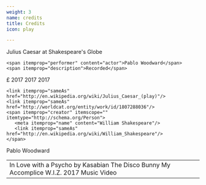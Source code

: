 ```yaml
---
weight: 3
name: credits
title: Credits
icon: play

---
```

<!--
### Credits
{{/* CreativeWork:
- provider
  - Organization
  - Person (Pablo Woodward)
    - performerIn () */}}
-->






<span itemscope="" itemtype="http://schema.org/TheaterEvent">
  <span itemprop="name">Julius Caesar at Shakespeare's Globe</span>
  <span itemprop="location" itemscope="" itemtype="http://schema.org/PerformingArtsTheater">
    <meta itemprop="name" content="Shakespeare's Globe"/>
    <link itemprop="sameAs" href="http://www.shakespearesglobe.com/"/>
    <meta itemprop="address" content="London, UK"/>

    <span itemprop="performer" content="actor">Pablo Woodward</span>
    <span itemprop="description">Recorded</span>
  </span>
  <span itemprop="offers" itemscope="" itemtype="http://schema.org/Offer">
    <!--link itemprop="url" href="/examples/ticket/0012301230123"/-->
    <span itemprop="priceCurrency" content="GBP">£</span>
    <span itemprop="price" content=""></span>
    <span itemprop="validFrom" content="2017-01-01T00:00">2017</span>
  </span>
  <span itemprop="startDate" content="2017-01-01T00:00">2017</span>
  <span itemprop="endDate" content="2017-01-01T00:00">2017</span>
  <span itemprop="availability" content="LimitedAvailability" itemtype="http://schema.org/LimitedAvailability"></span>

  <span itemprop="workPerformed" itemscope="" itemtype="http://schema.org/CreativeWork">
    <!--span itemprop="performer" content="actor">Pablo Woodward</span-->
    <!--span itemprop="description">Recorded</span-->


    <link itemprop="sameAs" href="http://en.wikipedia.org/wiki/Julius_Caesar_(play)"/>
    <link itemprop="sameAs" href="http://worldcat.org/entity/work/id/1807288036"/>
    <span itemprop="creator" itemscope="" itemtype="http://schema.org/Person">
       <meta itemprop="name" content="William Shakespeare"/>
       <link itemprop="sameAs" href="http://en.wikipedia.org/wiki/William_Shakespeare"/>
    </span>
  </span>
</span>

<div class="cf f4">
<span class="dn">Pablo Woodward</span>
<table class="collapse"><!-- table table-hover -->
<tbody>
<tr class="hover-bg-near-white transition">
<td class="pt3 pb3">
  <itemscope itemtype="http://schema.org/CreativeWork">
  <span itemprop="name" class="black">In Love with a Psycho by Kasabian</span>
  <span itemprop="actor" itemscope itemtype="http://schema.org/Person">
    <span itemprop="name" class="db b">The Disco Bunny</span>
  </span>
  <span itemprop="productionCompany" itemscope itemtype="http://schema.org/Organization">
    <span class="db ttu tracked fw4" itemprop="name">My Accomplice</span>
  </span>
  <span class="db ttu tracked-mega f5 fw5 mb2" itemprop="producer">W.I.Z.</span>
  <span itemprop="temporalCoverage" class="ba b--moon-gray f5 ts1-white bg-light-gray br-pill serif i pa2 ma2">2017</span>
  <span itemprop="spatial" class="ba b--moon-gray f5 ts1-white bg-light-gray br-pill serif i pa2 ml2">Music Video</span>
</td>
</tr>
</tbody>
</table>
<!--tr class="hover-bg-near-white transition">
<td class="pt3 pb3">
  <span itemprop="character" class="db b">The Disco Bunny</span>
  <span itemprop="CreativeWork" class="black">In Love with a Psycho by Kasabian</span>
  <span itemprop="publisher" class="db ttu tracked fw4">My Accomplice</span>
  <!-- sourceOrganization, contributor, editor --
  <span itemprop="producer" class="db ttu tracked-mega f5 fw5 mb2">W.I.Z.</span>
  <span itemprop="temporalCoverage" class="ba b--moon-gray f5 ts1-white bg-light-gray br-pill serif i pa2 ma2">2017</span>
  <span itemprop="spatial" class="ba b--moon-gray f5 ts1-white bg-light-gray br-pill serif i pa2 ml2">Music Video</span>
</td>
</tr>
<tr class="hover-bg-near-white transition">
<td class="pt3 pb3">
  <span itemprop="character" class="db b">Jack in The Box</span>
  <span itemprop="CreativeWork" class="black">Twisted Tea Party</span>
  <span itemprop="publisher" class="db ttu tracked fw4">Zebedee Productions</span>
  <span itemprop="producer" class="db ttu tracked-mega f5 fw5 mb2">Zoe Wellman</span>
  <span itemprop="temporalCoverage" class="ba b--moon-gray f5 ts1-white bg-light-gray br-pill serif i pa2 ma2">2016</span>
  <span itemprop="spatial" class="ba b--moon-gray f5 ts1-white bg-light-gray br-pill serif i pa2 ml2">Site Specific</span></td>
</tr>
<tr class="hover-bg-near-white transition">
<td class="pt3 pb3">
  <span itemprop="character" class="db b">The Disco Bunny</span>
  <span itemprop="CreativeWork" class="black">Tour Down Under</span>
  <span itemprop="publisher" class="db ttu tracked fw4">The Disco Bunny Project</span>
  <span itemprop="producer" class="db ttu tracked-mega f5 fw5 mb2">Pablo Woodward</span>
  <span itemprop="temporalCoverage" class="ba b--moon-gray f5 ts1-white bg-light-gray br-pill serif i pa2 ma2">2016</span>
  <span itemprop="spatial" class="ba b--moon-gray f5 ts1-white bg-light-gray br-pill serif i pa2 ml2">Street Theatre</span></td>
</tr>
<tr class="hover-bg-near-white transition">
<td class="pt3 pb3">
  <span itemprop="character" class="db b">Actor</span>
  <span itemprop="CreativeWork" class="black">Oedipe</span>
  <span itemprop="publisher" class="db ttu tracked fw4">Royal Opera</span>
  <span itemprop="producer" class="db ttu tracked-mega f5 fw5 mb2">Valentina Carrasco</span>
  <span itemprop="temporalCoverage" class="ba b--moon-gray f5 ts1-white bg-light-gray br-pill serif i pa2 ma2">2016</span>
  <span itemprop="spatial" class="ba b--moon-gray f5 ts1-white bg-light-gray br-pill serif i pa2 ml2">Opera</span></td>
</tr>
<tr class="hover-bg-near-white transition">
<td class="pt3 pb3">
  <span itemprop="character" class="db b">Various; Multi-role playing.</span>
  <span itemprop="CreativeWork" class="black">Stories from Around The World</span>
  <span itemprop="publisher" class="db ttu tracked fw4">Fusion Theatre</span>
  <span itemprop="producer" class="db ttu tracked-mega f5 fw5 mb2">Katie Merrit</span>
  <span itemprop="temporalCoverage" class="ba b--moon-gray f5 ts1-white bg-light-gray br-pill serif i pa2 ma2">2016</span>
  <span itemprop="spatial" class="ba b--moon-gray f5 ts1-white bg-light-gray br-pill serif i pa2 ml2">Stage</span></td>
</tr>
<tr class="hover-bg-near-white transition">
<td class="pt3 pb3">
  <span itemprop="character" class="db b">The Eye</span>
  <span itemprop="CreativeWork" class="black">Quantum</span>
  <span itemprop="publisher" class="db ttu tracked fw4">Ellebanna</span>
  <span itemprop="producer" class="db ttu tracked-mega f5 fw5 mb2">Anabelle Ellebanna</span>
  <span itemprop="temporalCoverage" class="ba b--moon-gray f5 ts1-white bg-light-gray br-pill serif i pa2 ma2">2016</span>
  <span itemprop="spatial" class="ba b--moon-gray f5 ts1-white bg-light-gray br-pill serif i pa2 ml2">Site Specific</span></td>
</tr>
<tr class="hover-bg-near-white transition">
<td class="pt3 pb3">
  <span itemprop="character" class="db b">Rent Boy & Ottoman Guard</span>
  <span itemprop="CreativeWork" class="black">Die Entführung aus dem Serail</span>
  <span itemprop="publisher" class="db ttu tracked fw4">Glyndebourne Opera</span>
  <span itemprop="producer" class="db ttu tracked-mega f5 fw5 mb2">David McVicar (revival director- Ian Rutherford)</span>
  <span itemprop="temporalCoverage" class="ba b--moon-gray f5 ts1-white bg-light-gray br-pill serif i pa2 ma2">2015</span>
  <span itemprop="spatial" class="ba b--moon-gray f5 ts1-white bg-light-gray br-pill serif i pa2 ml2">Stage</span></td>
</tr>
<tr class="hover-bg-near-white transition">
<td class="pt3 pb3">
  <span itemprop="character" class="db b">Rebel Elf</span>
  <span itemprop="CreativeWork" class="black">The South Pole Saloon</span>
  <span itemprop="publisher" class="db ttu tracked fw4">Zebedee</span>
  <span itemprop="producer" class="db ttu tracked-mega f5 fw5 mb2">Zoe Wellman</span>
  <span itemprop="temporalCoverage" class="ba b--moon-gray f5 ts1-white bg-light-gray br-pill serif i pa2 ma2">2015</span>
  <span itemprop="spatial" class="ba b--moon-gray f5 ts1-white bg-light-gray br-pill serif i pa2 ml2">Site Specific</span></td>
</tr>
<tr class="hover-bg-near-white transition">
<td class="pt3 pb3">
  <span itemprop="character" class="db b">Disco Bunny Pimp</span>
  <span itemprop="CreativeWork" class="black">Starwash at the Rewind Festival</span>
  <span itemprop="publisher" class="db ttu tracked fw4">Blunderbus Theatre Company</span>
  <span itemprop="temporalCoverage" class="ba b--moon-gray f5 ts1-white bg-light-gray br-pill serif i pa2 ma2">2015</span>
  <span itemprop="spatial" class="ba b--moon-gray f5 ts1-white bg-light-gray br-pill serif i pa2 ml2">Event</span></td>
</tr>
<tr class="hover-bg-near-white transition">
<td class="pt3 pb3">
  <span itemprop="character" class="db b">Luke Brickwall</span>
  <span itemprop="CreativeWork" class="black">Make a Noise</span>
  <span itemprop="publisher" class="db ttu tracked fw4">Caboodle</span>
  <span itemprop="producer" class="db ttu tracked-mega f5 fw5 mb2">Nicola Brookstein</span>
  <span itemprop="temporalCoverage" class="ba b--moon-gray f5 ts1-white bg-light-gray br-pill serif i pa2 ma2">2015</span>
  <span itemprop="spatial" class="ba b--moon-gray f5 ts1-white bg-light-gray br-pill serif i pa2 ml2">Stage</span></td>
</tr>
<tr class="hover-bg-near-white transition">
<td class="pt3 pb3">
  <span itemprop="character" class="db b">Somali Policeman</span>
  <span itemprop="CreativeWork" class="black">Somali Police Recruitment</span>
  <span itemprop="publisher" class="db ttu tracked fw4">Breakthrough Media</span>
  <span itemprop="temporalCoverage" class="ba b--moon-gray f5 ts1-white bg-light-gray br-pill serif i pa2 ma2">2015</span>
  <span itemprop="spatial" class="ba b--moon-gray f5 ts1-white bg-light-gray br-pill serif i pa2 ml2">Commercial</span></td>
</tr>
<tr class="hover-bg-near-white transition">
<td class="pt3 pb3">
  <span itemprop="character" class="db b">Doctor</span>
  <span itemprop="CreativeWork" class="black">NHS Training</span>
  <span itemprop="publisher" class="db ttu tracked fw4">Affixius Films</span>
  <span itemprop="producer" class="db ttu tracked-mega f5 fw5 mb2">Dave Whayman</span>
  <span itemprop="temporalCoverage" class="ba b--moon-gray f5 ts1-white bg-light-gray br-pill serif i pa2 ma2">2015</span>
  <span itemprop="spatial" class="ba b--moon-gray f5 ts1-white bg-light-gray br-pill serif i pa2 ml2">Corporate</span></td>
</tr>
<tr class="hover-bg-near-white transition">
<td class="pt3 pb3">
  <span itemprop="character" class="db b">Tutor & Workshop Facilitator</span>
  <span itemprop="CreativeWork" class="black">Summer Tour</span>
  <span itemprop="publisher" class="db ttu tracked fw4">Smile Theatre Company</span>
  <span itemprop="temporalCoverage" class="ba b--moon-gray f5 ts1-white bg-light-gray br-pill serif i pa2 ma2">2015</span>
  <span itemprop="spatial" class="ba b--moon-gray f5 ts1-white bg-light-gray br-pill serif i pa2 ml2">Workshop</span></td>
</tr>
<tr class="hover-bg-near-white transition">
<td class="pt3 pb3">
  <span itemprop="character" class="db b">Disco Bunny</span>
  <span itemprop="CreativeWork" class="black">Notting Hill Festival</span>
  <span itemprop="publisher" class="db ttu tracked fw4">Acklam Village</span>
  <span itemprop="temporalCoverage" class="ba b--moon-gray f5 ts1-white bg-light-gray br-pill serif i pa2 ma2">2015</span>
  <span itemprop="spatial" class="ba b--moon-gray f5 ts1-white bg-light-gray br-pill serif i pa2 ml2">Dance</span></td>
</tr>
<tr class="hover-bg-near-white transition">
<td class="pt3 pb3">
  <span itemprop="character" class="db b">Husband</span>
  <span itemprop="CreativeWork" class="black">Crazy about Cricket for SSE</span>
  <span itemprop="publisher" class="db ttu tracked fw4">Heehaw</span>
  <span itemprop="producer" class="db ttu tracked-mega f5 fw5 mb2">James Cook</span>
  <span itemprop="temporalCoverage" class="ba b--moon-gray f5 ts1-white bg-light-gray br-pill serif i pa2 ma2">2015</span>
  <span itemprop="spatial" class="ba b--moon-gray f5 ts1-white bg-light-gray br-pill serif i pa2 ml2">Corporate</span></td>
</tr>
<tr class="hover-bg-near-white transition">
<td class="pt3 pb3">
  <span itemprop="character" class="db b">Date</span>
  <span itemprop="CreativeWork" class="black">Sorry My Love, It's You Not Me by Ghostpoet</span>
  <span itemprop="publisher" class="db ttu tracked fw4">My Accomplice</span>
  <span itemprop="producer" class="db ttu tracked-mega f5 fw5 mb2">Chloe Hayward</span>
  <span itemprop="temporalCoverage" class="ba b--moon-gray f5 ts1-white bg-light-gray br-pill serif i pa2 ma2">2015</span>
  <span itemprop="spatial" class="ba b--moon-gray f5 ts1-white bg-light-gray br-pill serif i pa2 ml2">Music Video</span></td>
</tr>
<tr class="hover-bg-near-white transition">
<td class="pt3 pb3">
  <span itemprop="character" class="db b">Jeff</span>
  <span itemprop="CreativeWork" class="black">Luna and The Dragon</span>
  <span itemprop="publisher" class="db ttu tracked fw4">Once Over Two</span>
  <span itemprop="producer" class="db ttu tracked-mega f5 fw5 mb2">Laura Wright</span>
  <span itemprop="temporalCoverage" class="ba b--moon-gray f5 ts1-white bg-light-gray br-pill serif i pa2 ma2">2015</span>
  <span itemprop="spatial" class="ba b--moon-gray f5 ts1-white bg-light-gray br-pill serif i pa2 ml2">Voice Over</span></td>
</tr>
<tr class="hover-bg-near-white transition">
<td class="pt3 pb3">
  <span itemprop="character" class="db b">Presenter</span>
  <span itemprop="CreativeWork" class="black">On it Til We Vomit</span>
  <span itemprop="producer" class="db ttu tracked-mega f5 fw5 mb2">Matthew Edward baker</span>
  <span itemprop="temporalCoverage" class="ba b--moon-gray f5 ts1-white bg-light-gray br-pill serif i pa2 ma2">2015</span>
  <span itemprop="spatial" class="ba b--moon-gray f5 ts1-white bg-light-gray br-pill serif i pa2 ml2">Educational</span></td>
</tr>
<tr class="hover-bg-near-white transition">
<td class="pt3 pb3">
  <span itemprop="character" class="db b">Pigeon</span>
  <span itemprop="CreativeWork" class="black">Wimbledon South Park</span>
  <span itemprop="publisher" class="db ttu tracked fw4">KU</span>
  <span itemprop="producer" class="db ttu tracked-mega f5 fw5 mb2">Sammy Merriman</span>
  <span itemprop="temporalCoverage" class="ba b--moon-gray f5 ts1-white bg-light-gray br-pill serif i pa2 ma2">2015</span>
  <span itemprop="spatial" class="ba b--moon-gray f5 ts1-white bg-light-gray br-pill serif i pa2 ml2">Short Film</span></td>
</tr>
<tr class="hover-bg-near-white transition">
<td class="pt3 pb3">
  <span itemprop="character" class="db b">Various</span>
  <span itemprop="CreativeWork" class="black">Pop up Panto</span>
  <span itemprop="publisher" class="db ttu tracked fw4">The Undiscovered Theatre Company</span>
  <span itemprop="producer" class="db ttu tracked-mega f5 fw5 mb2">Jennifer Sarah Dean</span>
  <span itemprop="temporalCoverage" class="ba b--moon-gray f5 ts1-white bg-light-gray br-pill serif i pa2 ma2">2014</span>
  <span itemprop="spatial" class="ba b--moon-gray f5 ts1-white bg-light-gray br-pill serif i pa2 ml2">Pantomime</span></td>
</tr>
<tr class="hover-bg-near-white transition">
<td class="pt3 pb3">
  <span itemprop="character" class="db b">Janitor</span>
  <span itemprop="CreativeWork" class="black">Elevator for HSBC</span>
  <span itemprop="publisher" class="db ttu tracked fw4">The Glue Society</span>
  <span itemprop="producer" class="db ttu tracked-mega f5 fw5 mb2">Gary Freedman</span>
  <span itemprop="temporalCoverage" class="ba b--moon-gray f5 ts1-white bg-light-gray br-pill serif i pa2 ma2">2014</span>
  <span itemprop="spatial" class="ba b--moon-gray f5 ts1-white bg-light-gray br-pill serif i pa2 ml2">Commercial</span></td>
</tr>
<tr class="hover-bg-near-white transition">
<td class="pt3 pb3">
  <span itemprop="character" class="db b">Couchman</span>
  <span itemprop="CreativeWork" class="black">Croquembouche TVC</span>
  <span itemprop="publisher" class="db ttu tracked fw4">Tesco</span>
  <span itemprop="producer" class="db ttu tracked-mega f5 fw5 mb2">Guy Manwaring, Sonny London</span>
  <span itemprop="temporalCoverage" class="ba b--moon-gray f5 ts1-white bg-light-gray br-pill serif i pa2 ma2">2014</span>
  <span itemprop="spatial" class="ba b--moon-gray f5 ts1-white bg-light-gray br-pill serif i pa2 ml2">Commercial</span></td>
</tr>
<tr class="hover-bg-near-white transition">
<td class="pt3 pb3">
  <span itemprop="character" class="db b">Actor</span>
  <span itemprop="CreativeWork" class="black">Death in Venice</span>
  <span itemprop="publisher" class="db ttu tracked fw4">Opera North</span>
  <span itemprop="producer" class="db ttu tracked-mega f5 fw5 mb2">Yoshi Oida</span>
  <span itemprop="temporalCoverage" class="ba b--moon-gray f5 ts1-white bg-light-gray br-pill serif i pa2 ma2">2013</span>
  <span itemprop="spatial" class="ba b--moon-gray f5 ts1-white bg-light-gray br-pill serif i pa2 ml2">Opera</span></td>
</tr>
<tr class="hover-bg-near-white transition">
<td class="pt3 pb3">
  <span itemprop="character" class="db b">More</span>
  <span itemprop="CreativeWork" class="black">Halifax</span>
  <span itemprop="publisher" class="db ttu tracked fw4">Epoch</span>
  <span itemprop="producer" class="db ttu tracked-mega f5 fw5 mb2">Mike Long</span>
  <span itemprop="temporalCoverage" class="ba b--moon-gray f5 ts1-white bg-light-gray br-pill serif i pa2 ma2">2013</span>
  <span itemprop="spatial" class="ba b--moon-gray f5 ts1-white bg-light-gray br-pill serif i pa2 ml2">Commercial</span></td>
</tr>
<tr class="hover-bg-near-white transition">
<td class="pt3 pb3">
  <span itemprop="character" class="db b">Pudding</span>
  <span itemprop="CreativeWork" class="black">Ambrosia</span>
  <span itemprop="publisher" class="db ttu tracked fw4">Bare</span>
  <span itemprop="producer" class="db ttu tracked-mega f5 fw5 mb2">Joanna Bailey</span>
  <span itemprop="temporalCoverage" class="ba b--moon-gray f5 ts1-white bg-light-gray br-pill serif i pa2 ma2">2013</span>
  <span itemprop="spatial" class="ba b--moon-gray f5 ts1-white bg-light-gray br-pill serif i pa2 ml2">Commercial</span></td>
</tr>
<tr class="hover-bg-near-white transition">
<td class="pt3 pb3">
  <span itemprop="character" class="db b">Preacher</span>
  <span itemprop="CreativeWork" class="black">Bassline Junkie by Dizzy Rascal</span>
  <span itemprop="publisher" class="db ttu tracked fw4">Riff Raff</span>
  <span itemprop="producer" class="db ttu tracked-mega f5 fw5 mb2">Megaforce</span>
  <span itemprop="temporalCoverage" class="ba b--moon-gray f5 ts1-white bg-light-gray br-pill serif i pa2 ma2">2012</span>
  <span itemprop="spatial" class="ba b--moon-gray f5 ts1-white bg-light-gray br-pill serif i pa2 ml2">Music Video</span></td>
</tr>
<tr class="hover-bg-near-white transition">
<td class="pt3 pb3">
  <span itemprop="character" class="db b">Chat up</span>
  <span itemprop="CreativeWork" class="black">KIA</span>
  <span itemprop="publisher" class="db ttu tracked fw4">Another Film Company</span>
  <span itemprop="producer" class="db ttu tracked-mega f5 fw5 mb2">Nick Jones</span>
  <span itemprop="temporalCoverage" class="ba b--moon-gray f5 ts1-white bg-light-gray br-pill serif i pa2 ma2">2012</span>
  <span itemprop="spatial" class="ba b--moon-gray f5 ts1-white bg-light-gray br-pill serif i pa2 ml2">Ident</span></td>
</tr>
<tr class="hover-bg-near-white transition">
<td class="pt3 pb3">
  <span itemprop="character" class="db b">Larry</span>
  <span itemprop="CreativeWork" class="black">Intertwining Monologues</span>
  <span itemprop="publisher" class="db ttu tracked fw4">Hot Room Theatre Group</span>
  <span itemprop="producer" class="db ttu tracked-mega f5 fw5 mb2">Steven Hopley</span>
  <span itemprop="temporalCoverage" class="ba b--moon-gray f5 ts1-white bg-light-gray br-pill serif i pa2 ma2">2012</span>
  <span itemprop="spatial" class="ba b--moon-gray f5 ts1-white bg-light-gray br-pill serif i pa2 ml2">Stage</span></td>
</tr>
<tr class="hover-bg-near-white transition">
<td class="pt3 pb3">
  <span itemprop="character" class="db b">Prince Prospero</span>
  <span itemprop="CreativeWork" class="black">Masque of The Red Death</span>
  <span itemprop="publisher" class="db ttu tracked fw4">Short & Sweet Sydney Festival</span>
  <span itemprop="producer" class="db ttu tracked-mega f5 fw5 mb2">Natalie Richards</span>
  <span itemprop="temporalCoverage" class="ba b--moon-gray f5 ts1-white bg-light-gray br-pill serif i pa2 ma2">2011</span>
  <span itemprop="spatial" class="ba b--moon-gray f5 ts1-white bg-light-gray br-pill serif i pa2 ml2">Stage</span></td>
</tr>
<tr class="hover-bg-near-white transition">
<td class="pt3 pb3">
  <span itemprop="character" class="db b">Boy</span>
  <span itemprop="CreativeWork" class="black">The Goat or What the Fuck</span>
  <span itemprop="publisher" class="db ttu tracked fw4">Seymour Theatre</span>
  <span itemprop="producer" class="db ttu tracked-mega f5 fw5 mb2">Blazey Best</span>
  <span itemprop="temporalCoverage" class="ba b--moon-gray f5 ts1-white bg-light-gray br-pill serif i pa2 ma2">2010</span>
  <span itemprop="spatial" class="ba b--moon-gray f5 ts1-white bg-light-gray br-pill serif i pa2 ml2">Stage</span></td>
</tr>
<tr class="hover-bg-near-white transition">
<td class="pt3 pb3">
  <span itemprop="character" class="db b">X</span>
  <span itemprop="CreativeWork" class="black">X</span>
  <span itemprop="publisher" class="db ttu tracked fw4">Newtown Theatre</span>
  <span itemprop="producer" class="db ttu tracked-mega f5 fw5 mb2">Adam Salter</span>
  <span itemprop="temporalCoverage" class="ba b--moon-gray f5 ts1-white bg-light-gray br-pill serif i pa2 ma2">2011</span>
  <span itemprop="spatial" class="ba b--moon-gray f5 ts1-white bg-light-gray br-pill serif i pa2 ml2">Stage</span></td>
</tr>
<tr class="hover-bg-near-white transition">
<td class="pt3 pb3">
  <span itemprop="character" class="db b">Bob</span>
  <span itemprop="CreativeWork" class="black">Gallery Guard</span>
  <span itemprop="publisher" class="db ttu tracked fw4">Double Dare Productions</span>
  <span itemprop="producer" class="db ttu tracked-mega f5 fw5 mb2">Carol Dance</span>
  <span itemprop="temporalCoverage" class="ba b--moon-gray f5 ts1-white bg-light-gray br-pill serif i pa2 ma2">2011</span>
  <span itemprop="spatial" class="ba b--moon-gray f5 ts1-white bg-light-gray br-pill serif i pa2 ml2">Stage</span></td>
</tr>
<tr class="hover-bg-near-white transition">
<td class="pt3 pb3">
  <span itemprop="character" class="db b">Ariel</span>
  <span itemprop="CreativeWork" class="black">Ken & Barbie</span>
  <span itemprop="publisher" class="db ttu tracked fw4">Tex Productions</span>
  <span itemprop="producer" class="db ttu tracked-mega f5 fw5 mb2">Angus Strachan</span>
  <span itemprop="temporalCoverage" class="ba b--moon-gray f5 ts1-white bg-light-gray br-pill serif i pa2 ma2">2009</span>
  <span itemprop="spatial" class="ba b--moon-gray f5 ts1-white bg-light-gray br-pill serif i pa2 ml2">Stage</span></td>
</tr>
<tr class="hover-bg-near-white transition">
<td class="pt3 pb3">
  <span itemprop="character" class="db b">Bicycle Courier</span>
  <span itemprop="CreativeWork" class="black">McDonalds</span>
  <span itemprop="publisher" class="db ttu tracked fw4">Flying Fish</span>
  <span itemprop="producer" class="db ttu tracked-mega f5 fw5 mb2">Adam Blaiklock</span>
  <span itemprop="temporalCoverage" class="ba b--moon-gray f5 ts1-white bg-light-gray br-pill serif i pa2 ma2">2007</span>
  <span itemprop="spatial" class="ba b--moon-gray f5 ts1-white bg-light-gray br-pill serif i pa2 ml2">Commercial</span></td>
</tr>
<tr class="hover-bg-near-white transition">
<td class="pt3 pb3">
  <span itemprop="character" class="db b">The Ogler</span>
  <span itemprop="CreativeWork" class="black">Bigger Bust & Perfect Pout</span>
  <span itemprop="publisher" class="db ttu tracked fw4">Independent Post</span>
  <span itemprop="producer" class="db ttu tracked-mega f5 fw5 mb2">Alan Hesline</span>
  <span itemprop="temporalCoverage" class="ba b--moon-gray f5 ts1-white bg-light-gray br-pill serif i pa2 ma2">2006</span>
  <span itemprop="spatial" class="ba b--moon-gray f5 ts1-white bg-light-gray br-pill serif i pa2 ml2">Commercial</span></td>
</tr>
<tr class="hover-bg-near-white transition">
<td class="pt3 pb3">
  <span itemprop="character" class="db b">Non Ginger</span>
  <span itemprop="CreativeWork" class="black">Vodafone</span>
  <span itemprop="publisher" class="db ttu tracked fw4">Filmgraphics</span>
  <span itemprop="producer" class="db ttu tracked-mega f5 fw5 mb2">David Denneen</span>
  <span itemprop="temporalCoverage" class="ba b--moon-gray f5 ts1-white bg-light-gray br-pill serif i pa2 ma2">2006</span>
  <span itemprop="spatial" class="ba b--moon-gray f5 ts1-white bg-light-gray br-pill serif i pa2 ml2">Commercial</span></td>
</tr>
<tr class="hover-bg-near-white transition">
<td class="pt3 pb3">
  <span itemprop="character" class="db b">Backpacker</span>
  <span itemprop="CreativeWork" class="black">Kellogg's</span>
  <span itemprop="publisher" class="db ttu tracked fw4">Plush Films</span>
  <span itemprop="producer" class="db ttu tracked-mega f5 fw5 mb2">Rowan Dean</span>
  <span itemprop="temporalCoverage" class="ba b--moon-gray f5 ts1-white bg-light-gray br-pill serif i pa2 ma2">2005</span>
  <span itemprop="spatial" class="ba b--moon-gray f5 ts1-white bg-light-gray br-pill serif i pa2 ml2">Commercial</span></td>
</tr>
<tr class="hover-bg-near-white transition">
<td class="pt3 pb3">
  <span itemprop="character" class="db b">Davide</span>
  <span itemprop="CreativeWork" class="black">Life Support</span>
  <span itemprop="publisher" class="db ttu tracked fw4">McDonald Eastway</span>
  <span itemprop="producer" class="db ttu tracked-mega f5 fw5 mb2">David McDonald</span>
  <span itemprop="temporalCoverage" class="ba b--moon-gray f5 ts1-white bg-light-gray br-pill serif i pa2 ma2">2002</span>
  <span itemprop="spatial" class="ba b--moon-gray f5 ts1-white bg-light-gray br-pill serif i pa2 ml2">Television</span></td>
</tr>
<tr class="hover-bg-near-white transition">
<td class="pt3 pb3">
  <span itemprop="character" class="db b">Damballah</span>
  <span itemprop="CreativeWork" class="black">Deptford Voodoo</span>
  <span itemprop="publisher" class="db ttu tracked fw4">Urban Gothic for Channel 5</span>
  <span itemprop="producer" class="db ttu tracked-mega f5 fw5 mb2">Marcus D. F White</span>
  <span itemprop="temporalCoverage" class="ba b--moon-gray f5 ts1-white bg-light-gray br-pill serif i pa2 ma2">2001</span>
  <span itemprop="spatial" class="ba b--moon-gray f5 ts1-white bg-light-gray br-pill serif i pa2 ml2">Television</span></td>
</tr>
<tr class="hover-bg-near-white transition">
<td class="pt3 pb3">
  <span itemprop="character" class="db b">Gaz</span>
  <span itemprop="CreativeWork" class="black">Hot Pursuit</span>
  <span itemprop="publisher" class="db ttu tracked fw4">Meridian Television for Channel 4</span>
  <span itemprop="temporalCoverage" class="ba b--moon-gray f5 ts1-white bg-light-gray br-pill serif i pa2 ma2">2002</span>
  <span itemprop="spatial" class="ba b--moon-gray f5 ts1-white bg-light-gray br-pill serif i pa2 ml2">Television</span></td>
</tr>
<tr class="hover-bg-near-white transition">
<td class="pt3 pb3">
  <span itemprop="character" class="db b">Mark</span>
  <span itemprop="CreativeWork" class="black">The Gift</span>
  <span itemprop="publisher" class="db ttu tracked fw4">Zenith</span>
  <span itemprop="producer" class="db ttu tracked-mega f5 fw5 mb2">John Gorrie</span>
  <span itemprop="temporalCoverage" class="ba b--moon-gray f5 ts1-white bg-light-gray br-pill serif i pa2 ma2">2001</span>
  <span itemprop="spatial" class="ba b--moon-gray f5 ts1-white bg-light-gray br-pill serif i pa2 ml2">Television</span></td>
</tr>
<tr class="hover-bg-near-white transition">
<td class="pt3 pb3">
  <span itemprop="character" class="db b">Joelle Makintosh</span>
  <span itemprop="CreativeWork" class="black">Boy Meets Girl</span>
  <span itemprop="publisher" class="db ttu tracked fw4">Optomen</span>
  <span itemprop="producer" class="db ttu tracked-mega f5 fw5 mb2">Jenny Dames</span>
  <span itemprop="temporalCoverage" class="ba b--moon-gray f5 ts1-white bg-light-gray br-pill serif i pa2 ma2">2001</span>
  <span itemprop="spatial" class="ba b--moon-gray f5 ts1-white bg-light-gray br-pill serif i pa2 ml2">Television</span></td>
</tr>
<tr class="hover-bg-near-white transition">
<td class="pt3 pb3">
  <span itemprop="character" class="db b">Various</span>
  <span itemprop="CreativeWork" class="black">Youth Jingles</span>
  <span itemprop="publisher" class="db ttu tracked fw4">Radio Grazelema</span>
  <span itemprop="temporalCoverage" class="ba b--moon-gray f5 ts1-white bg-light-gray br-pill serif i pa2 ma2">2001</span>
  <span itemprop="spatial" class="ba b--moon-gray f5 ts1-white bg-light-gray br-pill serif i pa2 ml2">Radio</span></td>
</tr>
<tr class="hover-bg-near-white transition">
<td class="pt3 pb3">
  <span itemprop="character" class="db b">Nude Raver</span>
  <span itemprop="CreativeWork" class="black">Kenwood</span>
  <span itemprop="publisher" class="db ttu tracked fw4">Bliss</span>
  <span itemprop="temporalCoverage" class="ba b--moon-gray f5 ts1-white bg-light-gray br-pill serif i pa2 ma2">2001</span>
  <span itemprop="spatial" class="ba b--moon-gray f5 ts1-white bg-light-gray br-pill serif i pa2 ml2">Commercial</span></td>
</tr>
<tr class="hover-bg-near-white transition">
<td class="pt3 pb3">
  <span itemprop="character" class="db b">Myself</span>
  <span itemprop="CreativeWork" class="black">Live TV Boy Meets Girl promotion</span>
  <span itemprop="publisher" class="db ttu tracked fw4">Big Breakfast</span>
  <span itemprop="temporalCoverage" class="ba b--moon-gray f5 ts1-white bg-light-gray br-pill serif i pa2 ma2">2001</span>
  <span itemprop="spatial" class="ba b--moon-gray f5 ts1-white bg-light-gray br-pill serif i pa2 ml2">Promo</span></td>
</tr>
<tr class="hover-bg-near-white transition">
<td class="pt3 pb3">
  <span itemprop="character" class="db b">Myself</span>
  <span itemprop="CreativeWork" class="black">Live TV Boy Meets Girl promotion</span>
  <span itemprop="publisher" class="db ttu tracked fw4">GMTV</span>
  <span itemprop="temporalCoverage" class="ba b--moon-gray f5 ts1-white bg-light-gray br-pill serif i pa2 ma2">2001</span>
  <span itemprop="spatial" class="ba b--moon-gray f5 ts1-white bg-light-gray br-pill serif i pa2 ml2">Promo</span></td>
</tr>
<tr class="hover-bg-near-white transition">
<td class="pt3 pb3">
  <span itemprop="character" class="db b">Boyfriend</span>
  <span itemprop="CreativeWork" class="black">'Sincere' by MJ Cole</span>
  <span itemprop="publisher" class="db ttu tracked fw4">Gravity</span>
  <span itemprop="producer" class="db ttu tracked-mega f5 fw5 mb2">Temi</span>
  <span itemprop="temporalCoverage" class="ba b--moon-gray f5 ts1-white bg-light-gray br-pill serif i pa2 ma2">2000</span>
  <span itemprop="spatial" class="ba b--moon-gray f5 ts1-white bg-light-gray br-pill serif i pa2 ml2">Music Video</span></td>
</tr>
<tr class="hover-bg-near-white transition">
<td class="pt3 pb3">
  <span itemprop="character" class="db b">Drummer</span>
  <span itemprop="CreativeWork" class="black">'Language of Love' by World's Apart</span>
  <span itemprop="publisher" class="db ttu tracked fw4">Rich & Hollywood</span>
  <span itemprop="producer" class="db ttu tracked-mega f5 fw5 mb2">Pete Cornish</span>
  <span itemprop="temporalCoverage" class="ba b--moon-gray f5 ts1-white bg-light-gray br-pill serif i pa2 ma2">2000</span>
  <span itemprop="spatial" class="ba b--moon-gray f5 ts1-white bg-light-gray br-pill serif i pa2 ml2">Music Video</span></td>
</tr>
<tr class="hover-bg-near-white transition">
<td class="pt3 pb3">
  <span itemprop="character" class="db b">Jimi Hendrix</span>
  <span itemprop="CreativeWork" class="black">Everyday life in the 60’s</span>
  <span itemprop="publisher" class="db ttu tracked fw4">Raw Material</span>
  <span itemprop="producer" class="db ttu tracked-mega f5 fw5 mb2">Michael McDonald</span>
  <span itemprop="temporalCoverage" class="ba b--moon-gray f5 ts1-white bg-light-gray br-pill serif i pa2 ma2">1999</span>
  <span itemprop="spatial" class="ba b--moon-gray f5 ts1-white bg-light-gray br-pill serif i pa2 ml2">Stage</span></td>
</tr>
<tr class="hover-bg-near-white transition">
<td class="pt3 pb3">
  <span itemprop="character" class="db b">Zombie</span>
  <span itemprop="CreativeWork" class="black">No Room in Hell</span>
  <span itemprop="publisher" class="db ttu tracked fw4">Absentquallia in 3D</span>
  <span itemprop="producer" class="db ttu tracked-mega f5 fw5 mb2">Sean Dower</span>
  <span itemprop="temporalCoverage" class="ba b--moon-gray f5 ts1-white bg-light-gray br-pill serif i pa2 ma2">1999</span>
  <span itemprop="spatial" class="ba b--moon-gray f5 ts1-white bg-light-gray br-pill serif i pa2 ml2">Film</span></td>
</tr>
<tr class="hover-bg-near-white transition">
<td class="pt3 pb3">
  <span itemprop="character" class="db b">Muso</span>
  <span itemprop="CreativeWork" class="black">We are (Untitled)</span>
  <span itemprop="publisher" class="db ttu tracked fw4">Tate Modern</span>
  <span itemprop="producer" class="db ttu tracked-mega f5 fw5 mb2">Mark Leckey</span>
  <span itemprop="temporalCoverage" class="ba b--moon-gray f5 ts1-white bg-light-gray br-pill serif i pa2 ma2">1999</span>
  <span itemprop="spatial" class="ba b--moon-gray f5 ts1-white bg-light-gray br-pill serif i pa2 ml2">Film</span></td>
</tr>
<tr class="hover-bg-near-white transition">
<td class="pt3 pb3">
  <span itemprop="character" class="db b">Young Dredd</span>
  <span itemprop="CreativeWork" class="black">'Sweet Summers Day' by Chris Rea</span>
  <span itemprop="publisher" class="db ttu tracked fw4">Two Rivers</span>
  <span itemprop="temporalCoverage" class="ba b--moon-gray f5 ts1-white bg-light-gray br-pill serif i pa2 ma2">1998</span>
  <span itemprop="spatial" class="ba b--moon-gray f5 ts1-white bg-light-gray br-pill serif i pa2 ml2">Music Video</span></td>
</tr>
<tr class="hover-bg-near-white transition">
<td class="pt3 pb3">
  <span itemprop="character" class="db b">Wilbur</span>
  <span itemprop="CreativeWork" class="black">The Browning Version</span>
  <span itemprop="publisher" class="db ttu tracked fw4">Paramount Pictures</span>
  <span itemprop="producer" class="db ttu tracked-mega f5 fw5 mb2">Mike Figgis</span>
  <span itemprop="temporalCoverage" class="ba b--moon-gray f5 ts1-white bg-light-gray br-pill serif i pa2 ma2">1993</span>
  <span itemprop="spatial" class="ba b--moon-gray f5 ts1-white bg-light-gray br-pill serif i pa2 ml2">Film</span></td>
</tr>
</tbody>
</table-->
</div>
